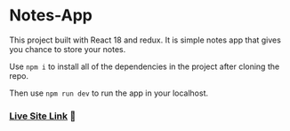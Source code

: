 # Notes-App
This project built with React 18 and redux. It is simple notes app that gives you chance to store your notes.

Use `npm i` to install all of the dependencies in the project after cloning the repo.

Then use `npm run dev` to run the app in your localhost.

### **[Live Site Link](https://google.com) 🔗**